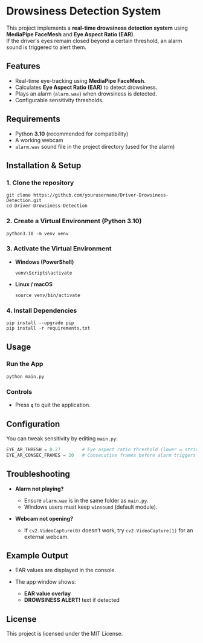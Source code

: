 # Drowsiness Detection System

This project implements a **real-time drowsiness detection system** using **MediaPipe FaceMesh** and **Eye Aspect Ratio (EAR)**.  
If the driver's eyes remain closed beyond a certain threshold, an alarm sound is triggered to alert them.

## Features
- Real-time eye-tracking using **MediaPipe FaceMesh**.
- Calculates **Eye Aspect Ratio (EAR)** to detect drowsiness.
- Plays an alarm (`alarm.wav`) when drowsiness is detected.
- Configurable sensitivity thresholds.

## Requirements
- Python **3.10** (recommended for compatibility)
- A working webcam
- `alarm.wav` sound file in the project directory (used for the alarm)


## Installation & Setup

### 1. Clone the repository
```
git clone https://github.com/yourusername/Driver-Drowsiness-Detection.git
cd Driver-Drowsiness-Detection
````

### 2. Create a Virtual Environment (Python 3.10)

```
python3.10 -m venv venv
```

### 3. Activate the Virtual Environment

* **Windows (PowerShell)**

  ```
  venv\Scripts\activate
  ```
* **Linux / macOS**

  ```
  source venv/bin/activate
  ```

### 4. Install Dependencies

```
pip install --upgrade pip
pip install -r requirements.txt
```

## Usage

### Run the App

```
python main.py
```

### Controls

* Press **`q`** to quit the application.

## Configuration

You can tweak sensitivity by editing `main.py`:

```python
EYE_AR_THRESH = 0.27        # Eye aspect ratio threshold (lower = stricter)
EYE_AR_CONSEC_FRAMES = 20   # Consecutive frames before alarm triggers
```

## Troubleshooting

* **Alarm not playing?**

  * Ensure `alarm.wav` is in the same folder as `main.py`.
  * Windows users must keep `winsound` (default module).
* **Webcam not opening?**

  * If `cv2.VideoCapture(0)` doesn’t work, try `cv2.VideoCapture(1)` for an external webcam.


## Example Output

* EAR values are displayed in the console.
* The app window shows:

  * **EAR value overlay**
  * **DROWSINESS ALERT!** text if detected

## License

This project is licensed under the MIT License.

